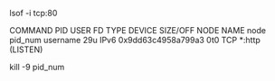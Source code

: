 lsof -i tcp:80

COMMAND     PID            USER   FD   TYPE             DEVICE SIZE/OFF NODE NAME
node    pid_num        username   29u  IPv6 0x9dd63c4958a799a3      0t0  TCP *:http (LISTEN)

kill -9 pid_num 
